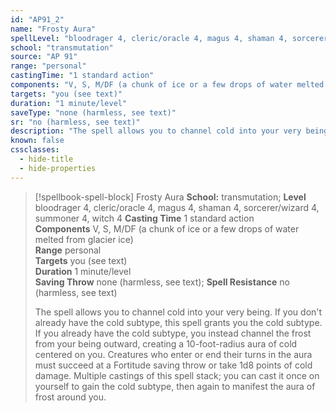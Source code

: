 ```yaml
---
id: "AP91_2"
name: "Frosty Aura"
spellLevel: "bloodrager 4, cleric/oracle 4, magus 4, shaman 4, sorcerer/wizard 4, summoner 4, witch 4"
school: "transmutation"
source: "AP 91"
range: "personal"
castingTime: "1 standard action"
components: "V, S, M/DF (a chunk of ice or a few drops of water melted from glacier ice)"
targets: "you (see text)"
duration: "1 minute/level"
saveType: "none (harmless, see text)"
sr: "no (harmless, see text)"
description: "The spell allows you to channel cold into your very being. If you don't already have the cold subtype, this spell grants you the cold subtype. If you already have the cold subtype, you instead channel the frost from your being outward, creating a 10-foot-radius aura of cold centered on you. Creatures who enter or end their turns in the aura must succeed at a Fortitude saving throw or take 1d8 points of cold damage.  Multiple castings of this spell stack; you can cast it once on yourself to gain the cold subtype, then again to manifest the aura of frost around you."
known: false
cssclasses:
  - hide-title
  - hide-properties
---
```


> [!spellbook-spell-block] Frosty Aura
> **School:** transmutation; **Level** bloodrager 4, cleric/oracle 4, magus 4, shaman 4, sorcerer/wizard 4, summoner 4, witch 4
> **Casting Time** 1 standard action  
> **Components** V, S, M/DF (a chunk of ice or a few drops of water melted from glacier ice)  
> **Range** personal  
> **Targets** you (see text)  
> **Duration** 1 minute/level  
> **Saving Throw** none (harmless, see text); **Spell Resistance** no (harmless, see text)
> 
> The spell allows you to channel cold into your very being. If you don't already have the cold subtype, this spell grants you the cold subtype. If you already have the cold subtype, you instead channel the frost from your being outward, creating a 10-foot-radius aura of cold centered on you. Creatures who enter or end their turns in the aura must succeed at a Fortitude saving throw or take 1d8 points of cold damage.  Multiple castings of this spell stack; you can cast it once on yourself to gain the cold subtype, then again to manifest the aura of frost around you.
